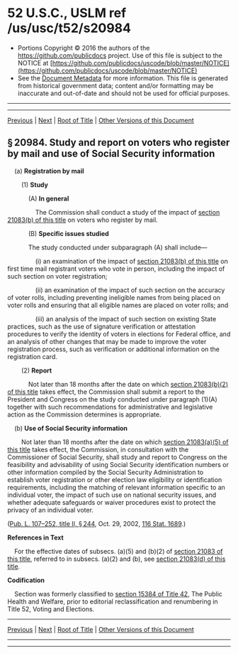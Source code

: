 ---
---

# 52 U.S.C., USLM ref /us/usc/t52/s20984

* Portions Copyright © 2016 the authors of the https://github.com/publicdocs project.
  Use of this file is subject to the NOTICE at [https://github.com/publicdocs/uscode/blob/master/NOTICE](https://github.com/publicdocs/uscode/blob/master/NOTICE)
* See the [Document Metadata](././../../../../../../..//README.md) for more information.
  This file is generated from historical government data; content and/or formatting may be inaccurate and out-of-date and should not be used for official purposes.

----------
----------

[Previous](./../../../../../../..//us/usc/t52/stII/ch209/schII/ptC/m__us_usc_t52_s20983.md) | [Next](./../../../../../../..//us/usc/t52/stII/ch209/schII/ptC/m__us_usc_t52_s20985.md) | [Root of Title](./../../../../../../../) | [Other Versions of this Document](https://publicdocs.github.io/go/links?ns=uslm&ref=%2Fus%2Fusc%2Ft52%2Fs20984)

## § 20984. Study and report on voters who register by mail and use of Social Security information

    (a) __Registration by mail__ 

        (1) __Study__ 

            (A) __In general__ 

                The Commission shall conduct a study of the impact of [section 21083(b) of this title][/us/usc/t52/s21083/b] on voters who register by mail.

            (B) __Specific issues studied__ 

            The study conducted under subparagraph (A) shall include—

                (i) an examination of the impact of [section 21083(b) of this title][/us/usc/t52/s21083/b] on first time mail registrant voters who vote in person, including the impact of such section on voter registration;

                (ii) an examination of the impact of such section on the accuracy of voter rolls, including preventing ineligible names from being placed on voter rolls and ensuring that all eligible names are placed on voter rolls; and

                (iii) an analysis of the impact of such section on existing State practices, such as the use of signature verification or attestation procedures to verify the identity of voters in elections for Federal office, and an analysis of other changes that may be made to improve the voter registration process, such as verification or additional information on the registration card.

        (2) __Report__ 

            Not later than 18 months after the date on which [section 21083(b)(2) of this title][/us/usc/t52/s21083/b/2] takes effect, the Commission shall submit a report to the President and Congress on the study conducted under paragraph (1)(A) together with such recommendations for administrative and legislative action as the Commission determines is appropriate.

    (b) __Use of Social Security information__ 

        Not later than 18 months after the date on which [section 21083(a)(5) of this title][/us/usc/t52/s21083/a/5] takes effect, the Commission, in consultation with the Commissioner of Social Security, shall study and report to Congress on the feasibility and advisability of using Social Security identification numbers or other information compiled by the Social Security Administration to establish voter registration or other election law eligibility or identification requirements, including the matching of relevant information specific to an individual voter, the impact of such use on national security issues, and whether adequate safeguards or waiver procedures exist to protect the privacy of an individual voter.

([Pub. L. 107–252, title II, § 244][/us/pl/107/252/s244], Oct. 29, 2002, [116 Stat. 1689][/us/stat/116/1689].)

 __References in Text__ 

    For the effective dates of subsecs. (a)(5) and (b)(2) of [section 21083 of this title][/us/usc/t52/s21083], referred to in subsecs. (a)(2) and (b), see [section 21083(d) of this title][/us/usc/t52/s21083/d].

 __Codification__ 

    Section was formerly classified to [section 15384 of Title 42][/us/usc/t42/s15384], The Public Health and Welfare, prior to editorial reclassification and renumbering in Title 52, Voting and Elections.

----------

[Previous](./../../../../../../..//us/usc/t52/stII/ch209/schII/ptC/m__us_usc_t52_s20983.md) | [Next](./../../../../../../..//us/usc/t52/stII/ch209/schII/ptC/m__us_usc_t52_s20985.md) | [Root of Title](./../../../../../../../) | [Other Versions of this Document](https://publicdocs.github.io/go/links?ns=uslm&ref=%2Fus%2Fusc%2Ft52%2Fs20984)

----------
----------

[/us/usc/t52/s21083/b]: https://publicdocs.github.io/go/links?ns=uslm&ref=%2Fus%2Fusc%2Ft52%2Fs21083%2Fb
[/us/usc/t52/s21083/b]: https://publicdocs.github.io/go/links?ns=uslm&ref=%2Fus%2Fusc%2Ft52%2Fs21083%2Fb
[/us/usc/t52/s21083/b/2]: https://publicdocs.github.io/go/links?ns=uslm&ref=%2Fus%2Fusc%2Ft52%2Fs21083%2Fb%2F2
[/us/usc/t52/s21083/a/5]: https://publicdocs.github.io/go/links?ns=uslm&ref=%2Fus%2Fusc%2Ft52%2Fs21083%2Fa%2F5
[/us/pl/107/252/s244]: https://publicdocs.github.io/go/links?ns=uslm&ref=%2Fus%2Fpl%2F107%2F252%2Fs244
[/us/stat/116/1689]: https://publicdocs.github.io/go/links?ns=uslm&ref=%2Fus%2Fstat%2F116%2F1689
[/us/usc/t52/s21083]: https://publicdocs.github.io/go/links?ns=uslm&ref=%2Fus%2Fusc%2Ft52%2Fs21083
[/us/usc/t52/s21083/d]: https://publicdocs.github.io/go/links?ns=uslm&ref=%2Fus%2Fusc%2Ft52%2Fs21083%2Fd
[/us/usc/t42/s15384]: https://publicdocs.github.io/go/links?ns=uslm&ref=%2Fus%2Fusc%2Ft42%2Fs15384


